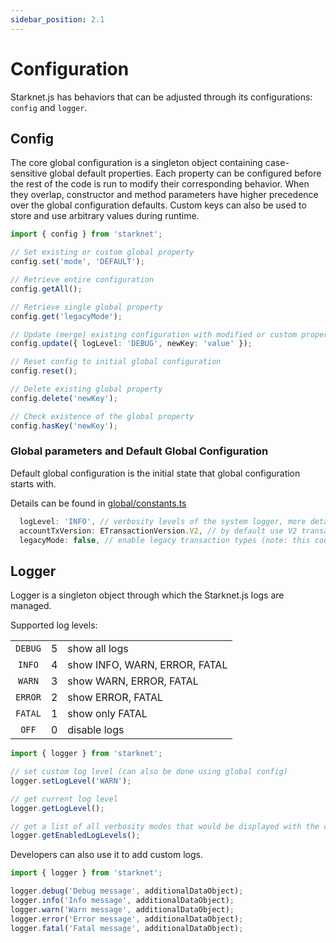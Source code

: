 ```yaml
---
sidebar_position: 2.1
---
```


# Configuration

Starknet.js has behaviors that can be adjusted through its configurations: `config` and `logger`.

## Config

The core global configuration is a singleton object containing case-sensitive global default properties.
Each property can be configured before the rest of the code is run to modify their corresponding behavior.
When they overlap, constructor and method parameters have higher precedence over the global configuration defaults.
Custom keys can also be used to store and use arbitrary values during runtime.

```ts
import { config } from 'starknet';

// Set existing or custom global property
config.set('mode', 'DEFAULT');

// Retrieve entire configuration
config.getAll();

// Retrieve single global property
config.get('legacyMode');

// Update (merge) existing configuration with modified or custom property
config.update({ logLevel: 'DEBUG', newKey: 'value' });

// Reset config to initial global configuration
config.reset();

// Delete existing global property
config.delete('newKey');

// Check existence of the global property
config.hasKey('newKey');
```

### Global parameters and Default Global Configuration

Default global configuration is the initial state that global configuration starts with.

Details can be found in [global/constants.ts](https://github.com/starknet-io/starknet.js/blob/develop/src/global/constants.ts)

```ts
  logLevel: 'INFO', // verbosity levels of the system logger, more details under logger
  accountTxVersion: ETransactionVersion.V2, // by default use V2 transactions in Account class instances
  legacyMode: false, // enable legacy transaction types (note: this could break the code depending on the Starknet version used by the network)
```

## Logger

Logger is a singleton object through which the Starknet.js logs are managed.

Supported log levels:

|         |     |                               |
| :-----: | --- | ----------------------------- |
| `DEBUG` | 5   | show all logs                 |
| `INFO`  | 4   | show INFO, WARN, ERROR, FATAL |
| `WARN`  | 3   | show WARN, ERROR, FATAL       |
| `ERROR` | 2   | show ERROR, FATAL             |
| `FATAL` | 1   | show only FATAL               |
|  `OFF`  | 0   | disable logs                  |

```ts
import { logger } from 'starknet';

// set custom log level (can also be done using global config)
logger.setLogLevel('WARN');

// get current log level
logger.getLogLevel();

// get a list of all verbosity modes that would be displayed with the current log level
logger.getEnabledLogLevels();
```

Developers can also use it to add custom logs.

```ts
import { logger } from 'starknet';

logger.debug('Debug message', additionalDataObject);
logger.info('Info message', additionalDataObject);
logger.warn('Warn message', additionalDataObject);
logger.error('Error message', additionalDataObject);
logger.fatal('Fatal message', additionalDataObject);
```
